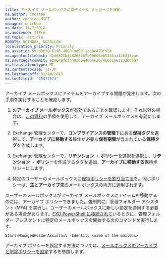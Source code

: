 ```yaml
---
title: アーカイブ メールボックスに電子メール メッセージを移動
ms.author: cmcatee
author: cmcatee-MSFT
manager: mnirkhe
ms.date: 11/7/2018
ms.audience: ITPro
ms.topic: article
ROBOTS: NOINDEX, NOFOLLOW
localization_priority: Priority
ms.assetid: 59cd8630-6196-4680-ad92-1ce0e479f924
ms.openlocfilehash: 41d6825b568263fb7b09066b65235aa348415bae
ms.sourcegitcommit: e2864efcfb493b6e46b662b746661a61232bdba7
ms.translationtype: MT
ms.contentlocale: ja-JP
ms.lasthandoff: 01/24/2019
ms.locfileid: "29477073"
---
```

アーカイブ メールボックスにアイテムをアーカイブする問題が発生します。次の手順を実行することを確認します。
  
1. の**アーカイブ メールボックス**が有効であることを確認します。それ以外の場合は、[この資料](https://docs.microsoft.com/en-us/office365/securitycompliance/enable-archive-mailboxes)の手順を使用して、アーカイブ メールボックスを有効にします。 
    
2. Exchange 管理センターで、**コンプライアンスの管理**下にある**保持タグ**を選択して、**アーカイブに移動する**操作が必要な**保有期間**が含まれている**保持タグ**を作成します。
    
3. Exchange 管理センターで、**リテンション ・ ポリシー**を選択を選択し、**リテンション ・ ポリシー**を作成するタグを追加、**アーカイブに移動する**保持ポリシーにします。 
    
4. 特定のユーザーのメールボックスに[保持ポリシーを割り当てる](https://docs.microsoft.com/en-us/exchange/security-and-compliance/messaging-records-management/apply-retention-policy)を。同じポリシーは、**主**と**アーカイブ先**のメールボックスの両方に適用されます。 
    
ユーザーのメールボックスがアーカイブ メールボックスにアイテムを移動するのには、アーカイブ ポリシーできました。強制的に、管理フォルダー アシスタント (MFA) を実行し、ユーザーのメールボックスに新しい設定を適用する必要がある場合があります。[EXO PowerShell に接続されて](https://docs.microsoft.com/en-us/powershell/exchange/exchange-online/connect-to-exchange-online-powershell/connect-to-exchange-online-powershell?view=exchange-ps)いるときに、管理フォルダー アシスタントに特定のメールボックスを開始する次のコマンドを実行します。 
  
```
Start-ManagedFolderAssistant -Identity <name of the mailbox>
```

アーカイブ ポリシーを設定する方法については、[メールボックスのアーカイブと削除ポリシーを設定](https://docs.microsoft.com/en-us/office365/securitycompliance/set-up-an-archive-and-deletion-policy-for-mailboxes#step-1-enable-archive-mailboxes-for-users)するを参照します。
  


